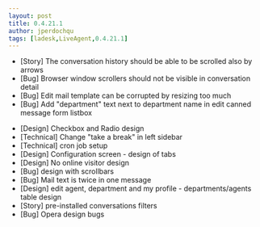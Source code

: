 ```yaml
---
layout: post
title: 0.4.21.1
author: jperdochqu
tags: [ladesk,LiveAgent,0.4.21.1]
---
```


- [Story] The conversation history should be able to be scrolled also by arrows
- [Bug] Browser window scrollers should not be visible in conversation detail
- [Bug] Edit mail template can be corrupted by resizing too much
- [Bug] Add &quot;department&quot; text next to department name in edit canned message form listbox

<!--more-->

- [Design] Checkbox and Radio design
- [Technical] Change &quot;take a break&quot; in left sidebar
- [Technical] cron job setup
- [Design] Configuration screen - design of tabs
- [Design] No online visitor design
- [Bug] design with scrollbars
- [Bug] Mail text is twice in one message
- [Design] edit agent, department and my profile - departments/agents table design
- [Story] pre-installed conversations filters
- [Bug] Opera design bugs
